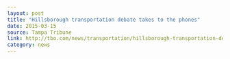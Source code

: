 ```yaml
---
layout: post
title: "Hillsborough transportation debate takes to the phones"
date: 2015-03-15
source: Tampa Tribune
link: http://tbo.com/news/transportation/hillsborough-transportation-debate-takes-to-the-phones-20150315/?page=1
category: news
---
```


